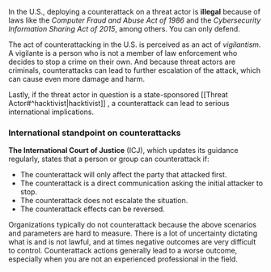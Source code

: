 In the U.S., deploying a counterattack on a threat actor is **illegal** because of laws like the *Computer Fraud and Abuse Act of 1986* and the *Cybersecurity Information Sharing Act of 2015*, among others. You can only defend. 

The act of counterattacking in the U.S. is perceived as an act of *vigilantism*. A vigilante is a person who is not a member of law enforcement who decides to stop a crime on their own. And because threat actors are criminals, counterattacks can lead to further escalation of the attack, which can cause even more damage and harm.

Lastly, if the threat actor in question is a state-sponsored [[Threat Actor#^hacktivist|hacktivist]] , a counterattack can lead to serious international implications. 

### International standpoint on counterattacks

**The International Court of Justice** (ICJ), which updates its guidance regularly, states that a person or group can counterattack if: 

- The counterattack will only affect the party that attacked first.
- The counterattack is a direct communication asking the initial attacker to stop.
- The counterattack does not escalate the situation.
- The counterattack effects can be reversed.

Organizations typically do not counterattack because the above scenarios and parameters are hard to measure. There is a lot of uncertainty dictating what is and is not lawful, and at times negative outcomes are very difficult to control. Counterattack actions generally lead to a worse outcome, especially when you are not an experienced professional in the field. 